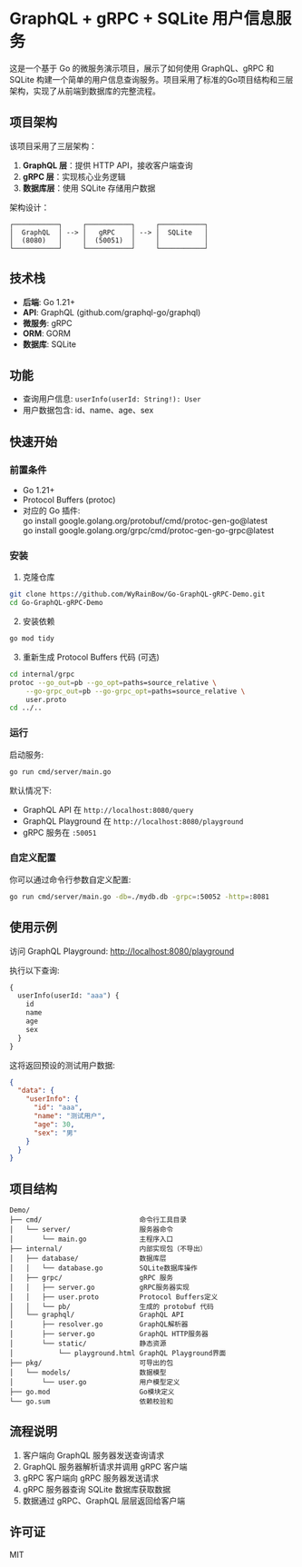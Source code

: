 # GraphQL + gRPC + SQLite 用户信息服务

这是一个基于 Go 的微服务演示项目，展示了如何使用 GraphQL、gRPC 和 SQLite 构建一个简单的用户信息查询服务。项目采用了标准的Go项目结构和三层架构，实现了从前端到数据库的完整流程。

## 项目架构

该项目采用了三层架构：

1. **GraphQL 层**：提供 HTTP API，接收客户端查询
2. **gRPC 层**：实现核心业务逻辑
3. **数据库层**：使用 SQLite 存储用户数据

架构设计：

```
┌───────────┐     ┌───────────┐     ┌───────────┐
│  GraphQL  │ --> │   gRPC    │ --> │  SQLite   │
│  (8080)   │     │  (50051)  │     │           │
└───────────┘     └───────────┘     └───────────┘

```

## 技术栈

* **后端**: Go 1.21+
* **API**: GraphQL (github.com/graphql-go/graphql)
* **微服务**: gRPC
* **ORM**: GORM
* **数据库**: SQLite

## 功能

* 查询用户信息: `userInfo(userId: String!): User`
* 用户数据包含: id、name、age、sex

## 快速开始

### 前置条件

* Go 1.21+
* Protocol Buffers (protoc)
* 对应的 Go 插件:  
go install google.golang.org/protobuf/cmd/protoc-gen-go@latest  
go install google.golang.org/grpc/cmd/protoc-gen-go-grpc@latest

### 安装

1. 克隆仓库

```bash
git clone https://github.com/WyRainBow/Go-GraphQL-gRPC-Demo.git
cd Go-GraphQL-gRPC-Demo
```

2. 安装依赖

```bash
go mod tidy
```

3. 重新生成 Protocol Buffers 代码 (可选)

```bash
cd internal/grpc
protoc --go_out=pb --go_opt=paths=source_relative \
    --go-grpc_out=pb --go-grpc_opt=paths=source_relative \
    user.proto
cd ../..
```

### 运行

启动服务:

```bash
go run cmd/server/main.go
```

默认情况下:

* GraphQL API 在 `http://localhost:8080/query`
* GraphQL Playground 在 `http://localhost:8080/playground`
* gRPC 服务在 `:50051`

### 自定义配置

你可以通过命令行参数自定义配置:

```bash
go run cmd/server/main.go -db=./mydb.db -grpc=:50052 -http=:8081
```

## 使用示例

访问 GraphQL Playground: <http://localhost:8080/playground>

执行以下查询:

```graphql
{
  userInfo(userId: "aaa") {
    id
    name
    age
    sex
  }
}
```

这将返回预设的测试用户数据:

```json
{
  "data": {
    "userInfo": {
      "id": "aaa",
      "name": "测试用户",
      "age": 30,
      "sex": "男"
    }
  }
}
```

## 项目结构

```
Demo/
├── cmd/                        命令行工具目录
│   └── server/                 服务器命令
│       └── main.go             主程序入口
├── internal/                   内部实现包（不导出）
│   ├── database/               数据库层
│   │   └── database.go         SQLite数据库操作
│   ├── grpc/                   gRPC 服务
│   │   ├── server.go           gRPC服务器实现
│   │   ├── user.proto          Protocol Buffers定义
│   │   └── pb/                 生成的 protobuf 代码
│   └── graphql/                GraphQL API
│       ├── resolver.go         GraphQL解析器
│       ├── server.go           GraphQL HTTP服务器
│       └── static/             静态资源
│           └── playground.html GraphQL Playground界面
├── pkg/                        可导出的包
│   └── models/                 数据模型
│       └── user.go             用户模型定义
├── go.mod                      Go模块定义
└── go.sum                      依赖校验和
```

## 流程说明

1. 客户端向 GraphQL 服务器发送查询请求
2. GraphQL 服务器解析请求并调用 gRPC 客户端
3. gRPC 客户端向 gRPC 服务器发送请求
4. gRPC 服务器查询 SQLite 数据库获取数据
5. 数据通过 gRPC、GraphQL 层层返回给客户端

## 许可证

MIT 